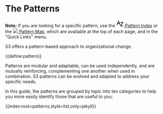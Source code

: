 # The Patterns

<only presets="jekyll">
<div class="homepage-box hp-box-green">
<p><strong>Note:</strong> If you are looking for a specific pattern, use the <a href="pattern-index.html" ><img src="img/a-z.png"/>&nbsp;Pattern Index</a> or the <a href="map.html" ><img src="img/map.png"/>&nbsp;Pattern Map</a>, which are available at the top of each page, and in the "Quick Links" menu.</p>
</div>
</only>

S3 offers a pattern-based approach to organizational change.

{{define:pattern}}

Patterns are modular and adaptable, can be used independently, and are mutually reinforcing, complementing one another when used in combination. S3 patterns can be evolved and adapted to address your specific needs.

In this guide, the patterns are grouped by topic into ten categories to help you more easily identify those that are useful to you:

{{index:root=patterns,style=list,only=jekyll}}
